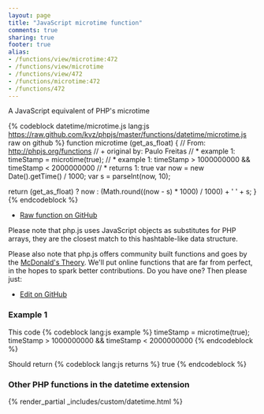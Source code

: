 ```yaml
---
layout: page
title: "JavaScript microtime function"
comments: true
sharing: true
footer: true
alias:
- /functions/view/microtime:472
- /functions/view/microtime
- /functions/view/472
- /functions/microtime:472
- /functions/472
---
```

<!-- Generated by Rakefile:build -->
A JavaScript equivalent of PHP's microtime

{% codeblock datetime/microtime.js lang:js https://raw.github.com/kvz/phpjs/master/functions/datetime/microtime.js raw on github %}
function microtime (get_as_float) {
  // From: http://phpjs.org/functions
  // +   original by: Paulo Freitas
  // *     example 1: timeStamp = microtime(true);
  // *     example 1: timeStamp > 1000000000 && timeStamp < 2000000000
  // *     returns 1: true
  var now = new Date().getTime() / 1000;
  var s = parseInt(now, 10);

  return (get_as_float) ? now : (Math.round((now - s) * 1000) / 1000) + ' ' + s;
}
{% endcodeblock %}

 - [Raw function on GitHub](https://github.com/kvz/phpjs/blob/master/functions/datetime/microtime.js)

Please note that php.js uses JavaScript objects as substitutes for PHP arrays, they are 
the closest match to this hashtable-like data structure. 

Please also note that php.js offers community built functions and goes by the 
[McDonald's Theory](https://medium.com/what-i-learned-building/9216e1c9da7d). We'll put online 
functions that are far from perfect, in the hopes to spark better contributions. 
Do you have one? Then please just: 

 - [Edit on GitHub](https://github.com/kvz/phpjs/edit/master/functions/datetime/microtime.js)

### Example 1
This code
{% codeblock lang:js example %}
timeStamp = microtime(true);
timeStamp > 1000000000 && timeStamp < 2000000000
{% endcodeblock %}

Should return
{% codeblock lang:js returns %}
true
{% endcodeblock %}


### Other PHP functions in the datetime extension
{% render_partial _includes/custom/datetime.html %}
